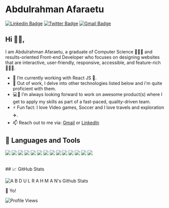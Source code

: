 # Abdulrahman Afaraetu

[![Linkedin Badge](https://img.shields.io/badge/-abdulrahmanafaraetu-blue?style=flat-square&logo=Linkedin&logoColor=white&link=https://www.linkedin.com/in/afaraetu94/)](https://www.linkedin.com/in/afaraetu94/)
[![Twitter Badge](https://img.shields.io/badge/-Abd'rahman-blue?style=flat-square&logo=Twitter&logoColor=white&link=https://twitter.com/_rhammy)](https://twitter.com/_rhammy)
[![Gmail Badge](https://img.shields.io/badge/-afaraeturahman@gmail.com-c14438?style=flat-square&logo=Gmail&logoColor=white&link=mailto:afaraeturahman@gmail.com)](mailto:afaraeturahman@gmail.com)

## Hi 👋🏽,

I am Abdulrahman Afaraetu, a graduate of Computer Science 👨🏽‍🎓 and results-oriented Front-end Developer who focuses on designing websites that are interactive, user-friendly, responsive, accessible, and feature-rich 👨🏽‍💻.

- 🔭 I’m currently working with React JS 💚.
- 🌱 Out of work, I delve into other technologies listed below and i'm quite proficient with them.
- 💻👯 I’m always looking forward to work on awesome product(s) where I get to apply my skills as part of a fast-paced, quality-driven team.
- ⚡ Fun fact: I love Video games, Soccer and I love travels and exploration ✈️.
- 📫 Reach out to me via: [Gmail](mailto:afaraeturahman@gmail.com) or [LinkedIn](https://www.linkedin.com/in/afaraetu94/)

## 🔧 Languages and Tools

![](https://img.shields.io/badge/JavaScript-informational?style=flat&logo=javascript&logoColor=000000&color=238636&labelColor=F7DF1E)
![](https://img.shields.io/badge/React-informational?style=flat&logo=react&logoColor=white&color=238636&labelColor=61DAFB)
![](https://img.shields.io/badge/Redux-informational?style=flat&logo=Redux&logoColor=white&color=238636&labelColor=764ABC)
![](https://img.shields.io/badge/Express-informational?style=flat&logo=express&logoColor=339933&color=238636&labelColor=ffffff)
![](https://img.shields.io/badge/MongoDB-informational?style=flat&logo=mongodb&logoColor=47A248&color=238636&labelColor=000)
![](https://img.shields.io/badge/MySQL-informational?style=flat&logo=mysql&logoColor=ffffff&color=238636&labelColor=4479A1)
![](https://img.shields.io/badge/WordPress-informational?style=flat&logo=wordpress&logoColor=06B6D4&color=238636&labelColor=FFFFFF)
![](https://img.shields.io/badge/WebFlow-informational?style=flat&logo=webflow&logoColor=06B6D4&color=238636&labelColor=FFFFFF)
![](https://img.shields.io/badge/Bootstrap-informational?style=flat&logo=bootstrap&logoColor=ffffff&color=238636&labelColor=7952B3)
![](https://img.shields.io/badge/SCSS-informational?style=flat&logo=sass&logoColor=C76494&color=238636&labelColor=FFFFFF)
![](https://img.shields.io/badge/GIT-informational?style=flat&logo=git&logoColor=ffffff&color=238636&labelColor=F05032)
![](https://img.shields.io/badge/GitHub-informational?style=flat&logo=github&logoColor=ffffff&color=238636&labelColor=181717)
![](https://img.shields.io/badge/VS%20Code-informational?style=flat&logo=visual-studio-code&logoColor=007ACC&color=238636&labelColor=ffffff)
![](https://img.shields.io/badge/Linux-informational?style=flat&logo=linux&logoColor=000000&color=238636&labelColor=FCC624)

<!-- [![A B D U L R A H M A N's wakatime stats](https://github-readme-stats.vercel.app/api/wakatime?username=rhammy)](https://github.com/anuraghazra/github-readme-stats) -->

<!-- <a href="https://github.com/RahmanC/RahmanC">
  <img height="235px" align="center" src="https://github-readme-stats.vercel.app/api/top-langs/?username=RahmanC&hide=java&title_color=ffffff&text_color=c9cacc&icon_color=2bbc8a&bg_color=1d1f21" />
</a> -->
<br>
## 📈 GitHub Stats

![A B D U L R A H M A N's Github Stats](https://github-readme-stats.vercel.app/api?username=rahmanC&theme=merko&show_icons=true&custom_title=Activity%20Stats&title_color=40c463&text_color=b9c1c9&bg_color=161b22&hide_border=true&icon_color=40c463)

🥂 Yo!

![Profile Views](https://gpvc.arturio.dev/rahmanC)
